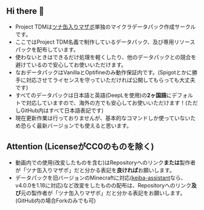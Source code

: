## Hi there 👋
- Project TDMは[ツナ缶入りマザボ](https://github.com/tunakaniri)単独のマイクラデータパック作成サークルです。
- ここではProject TDM名義で制作しているデータパック、及び専用リソースパックを配布しています。
- 使わないときはできるだけ処理を軽くしたり、他のデータパックとの競合を避けているので安心してお使いいただけます。
- なおデータパックはVanillaとOptifineのみ動作保証内です。(Spigotとかに勝手に対応させてライセンスを守っていただければ公開してもらっても大丈夫です)
- すべてのデータパックは日本語と英語(DeepLを使用)の**2ヶ国語**にデフォルトで対応していますので、海外の方でも安心してお使いいただけます！(ただしGitHub内はすべて日本語表記です)
- 現在更新作業は行っておりませんが、基本的なコマンドしか使っていないため恐らく最新バージョンでも使えると思います。

## Attention (LicenseがCC0のものを除く)
- 動画内での使用(改変したものを含む)はRepositoryへのリンク**または**製作者が「ツナ缶入りマザボ」だと分かる表記を**良ければ**お願いします。
- データパックを旧バージョンのMinecraftに対応([keiba-assistant](../../../../keiba-assistant)なら、v4.0.0を1.18に対応)など改変をしたものの配布は、Repositoryへのリンク**及び**元の製作者が「ツナ缶入りマザボ」だと分かる表記をお願いします。<br>(GitHub内の場合Forkのみでも可)

<!--

**Here are some ideas to get you started:**

🙋‍♀️ A short introduction - what is your organization all about?
🌈 Contribution guidelines - how can the community get involved?
👩‍💻 Useful resources - where can the community find your docs? Is there anything else the community should know?
🍿 Fun facts - what does your team eat for breakfast?
🧙 Remember, you can do mighty things with the power of [Markdown](https://docs.github.com/github/writing-on-github/getting-started-with-writing-and-formatting-on-github/basic-writing-and-formatting-syntax)
-->
